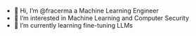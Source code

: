 - 👋 Hi, I’m @fracerma a Machine Learning Engineer
- 👀 I’m interested in Machine Learning and Computer Security
- 🌱 I’m currently learning fine-tuning LLMs
